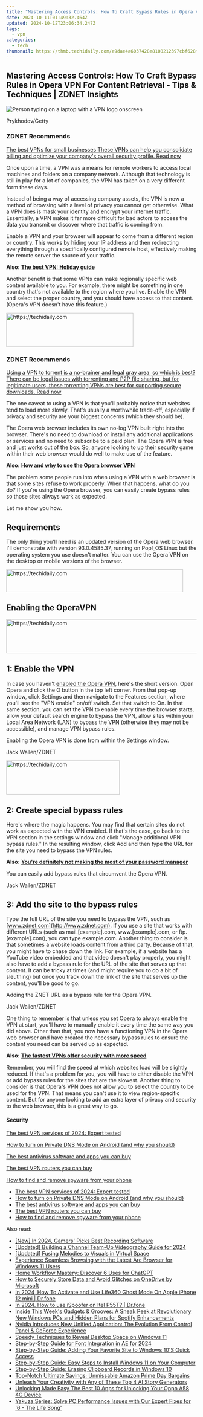 ```yaml
---
title: "Mastering Access Controls: How To Craft Bypass Rules in Opera VPN For Content Retrieval - Tips & Techniques | ZDNET Insights"
date: 2024-10-11T01:49:32.464Z
updated: 2024-10-12T23:06:34.247Z
tags:
  - vpn
categories:
  - tech
thumbnail: https://thmb.techidaily.com/e9dae4a6037428e8108212397cbf628f09c854831a8beaa875d96e87b8dd76cb.jpg
---
```


## Mastering Access Controls: How To Craft Bypass Rules in Opera VPN For Content Retrieval - Tips & Techniques | ZDNET Insights

![Person typing on a laptop with a VPN logo onscreen](https://www.zdnet.com/a/img/resize/ee924384a4d7b227b33d03c1dba5e1f297fe8e2a/2022/10/10/7d0849d6-40e1-4ba7-a7a8-e9cd2c8d5019/a-close-up-of-the-hands-of-a-man-as-he-uses-a-laptop-to-connect-to-a-vpn.jpg?auto=webp&width=1280)

Prykhodov/Getty

### **ZDNET** Recommends

[The best VPNs for small businesses These VPNs can help you consolidate billing and optimize your company's overall security profile.  Read now](https://www.zdnet.com/article/best-vpn-for-small-and-home-based-businesses/)

Once upon a time, a VPN was a means for remote workers to access local machines and folders on a company network. Although that technology is still in play for a lot of companies, the VPN has taken on a very different form these days.

Instead of being a way of accessing company assets, the VPN is now a method of browsing with a level of privacy you cannot get otherwise. What a VPN does is mask your identity and encrypt your internet traffic. Essentially, a VPN makes it far more difficult for bad actors to access the data you transmit or discover where that traffic is coming from. 

Enable a VPN and your browser will appear to come from a different region or country. This works by hiding your IP address and then redirecting everything through a specifically configured remote host, effectively making the remote server the source of your traffic.

**Also:** [**The best VPN: Holiday guide**](https://www.zdnet.com/article/best-vpn/)

Another benefit is that some VPNs can make regionally specific web content available to you. For example, there might be something in one country that's not available to the region where you live. Enable the VPN and select the proper country, and you should have access to that content. (Opera's VPN doesn't have this feature.)

<!-- affiliate ads begin -->
<a href="https://aligracehair.sjv.io/c/5597632/2135372/19272" target="_top" id="2135372">
  <img src="//a.impactradius-go.com/display-ad/19272-2135372" border="0" alt="https://techidaily.com" width="336" height="90"/>
</a>
<img height="0" width="0" src="https://aligracehair.sjv.io/i/5597632/2135372/19272" style="position:absolute;visibility:hidden;" border="0" />
<!-- affiliate ads end -->

### **ZDNET** Recommends

[Using a VPN to torrent is a no-brainer and legal gray area, so which is best? There can be legal issues with torrenting and P2P file sharing, but for legitimate users, these torrenting VPNs are best for supporting secure downloads.  Read now](https://www.zdnet.com/article/best-torrenting-vpn/)

The one caveat to using a VPN is that you'll probably notice that websites tend to load more slowly. That's usually a worthwhile trade-off, especially if privacy and security are your biggest concerns (which they should be). 

The Opera web browser includes its own no-log VPN built right into the browser. There's no need to download or install any additional applications or services and no need to subscribe to a paid plan. The Opera VPN is free and just works out of the box. So, anyone looking to up their security game within their web browser would do well to make use of the feature.

**Also:** [**How and why to use the Opera browser VPN**](https://www.zdnet.com/article/how-to-use-the-opera-vpn-and-why-you-should/)

The problem some people run into when using a VPN with a web browser is that some sites refuse to work properly. When that happens, what do you do? If you're using the Opera browser, you can easily create bypass rules so those sites always work as expected.

Let me show you how.

## Requirements

The only thing you'll need is an updated version of the Opera web browser. I'll demonstrate with version 93.0.4585.37, running on Pop!\_OS Linux but the operating system you use doesn't matter. You can use the Opera VPN on the desktop or mobile versions of the browser. 

<!-- affiliate ads begin -->
<a href="https://25home.pxf.io/c/5597632/2148648/16836" target="_top" id="2148648">
  <img src="//a.impactradius-go.com/display-ad/16836-2148648" border="0" alt="https://techidaily.com" width="468" height="60"/>
</a>
<img height="0" width="0" src="https://25home.pxf.io/i/5597632/2148648/16836" style="position:absolute;visibility:hidden;" border="0" />
<!-- affiliate ads end -->

## Enabling the OperaVPN

<!-- affiliate ads begin -->
<a href="https://appsumo.8odi.net/c/5597632/2137378/7443" target="_top" id="2137378">
  <img src="//a.impactradius-go.com/display-ad/7443-2137378" border="0" alt="https://techidaily.com" width="600" height="90"/>
</a>
<img height="0" width="0" src="https://appsumo.8odi.net/i/5597632/2137378/7443" style="position:absolute;visibility:hidden;" border="0" />
<!-- affiliate ads end -->

## 1: Enable the VPN

In case you haven't [enabled the Opera VPN](https://www.zdnet.com/article/how-to-use-the-opera-vpn-and-why-you-should/), here's the short version. Open Opera and click the O button in the top left corner. From that pop-up window, click Settings and then navigate to the Features section, where you'll see the "VPN enable" on/off switch. Set that switch to On. In that same section, you can set the VPN to enable every time the browser starts, allow your default search engine to bypass the VPN, allow sites within your Local Area Network (LAN) to bypass the VPN (otherwise they may not be accessible), and manage VPN bypass rules.

Enabling the Opera VPN is done from within the Settings window.

Jack Wallen/ZDNET

<!-- affiliate ads begin -->
<a href="https://homestyler.sjv.io/c/5597632/1943750/22993" target="_top" id="1943750">
  <img src="//a.impactradius-go.com/display-ad/22993-1943750" border="0" alt="https://techidaily.com" width="300" height="90"/>
</a>
<img height="0" width="0" src="https://homestyler.sjv.io/i/5597632/1943750/22993" style="position:absolute;visibility:hidden;" border="0" />
<!-- affiliate ads end -->

## 2: Create special bypass rules

Here's where the magic happens. You may find that certain sites do not work as expected with the VPN enabled. If that's the case, go back to the VPN section in the settings window and click "Manage additional VPN bypass rules." In the resulting window, click Add and then type the URL for the site you need to bypass the VPN rules.

**Also:** **[You're definitely not making the most of your password manager](https://www.zdnet.com/article/youre-definitely-not-making-the-most-of-your-password-manager/)**

You can easily add bypass rules that circumvent the Opera VPN.

Jack Wallen/ZDNET

## 3: Add the site to the bypass rules

Type the full URL of the site you need to bypass the VPN, such as [www.zdnet.com](http://www.zdnet.com). If you use a site that works with different URLs (such as mail.\[example\].com, www.\[example\].com, or ftp.\[example\].com), you can type example.com. Another thing to consider is that sometimes a website loads content from a third party. Because of that, you might have to chase down the link. For example, if a website has a YouTube video embedded and that video doesn't play properly, you might also have to add a bypass rule for the URL of the site that serves up that content. It can be tricky at times (and might require you to do a bit of sleuthing) but once you track down the link of the site that serves up the content, you'll be good to go.

Adding the ZNET URL as a bypass rule for the Opera VPN.

Jack Wallen/ZDNET

One thing to remember is that unless you set Opera to always enable the VPN at start, you'll have to manually enable it every time the same way you did above. Other than that, you now have a functioning VPN in the Opera web browser and have created the necessary bypass rules to ensure the content you need can be served up as expected.

**Also:** [**The fastest VPNs offer security with more speed**](https://www.zdnet.com/article/fastest-vpn/)

Remember, you will find the speed at which websites load will be slightly reduced. If that's a problem for you, you will have to either disable the VPN or add bypass rules for the sites that are the slowest. Another thing to consider is that Opera's VPN does not allow you to select the country to be used for the VPN. That means you can't use it to view region-specific content. But for anyone looking to add an extra layer of privacy and security to the web browser, this is a great way to go.

#### Security

[The best VPN services of 2024: Expert tested](https://www.zdnet.com/article/best-vpn/ "The best VPN services of 2024: Expert tested")

[How to turn on Private DNS Mode on Android (and why you should)](https://www.zdnet.com/article/how-to-turn-on-private-dns-mode-on-android-and-why-you-should/ "How to turn on Private DNS Mode on Android (and why you should)")

[The best antivirus software and apps you can buy](https://www.zdnet.com/article/best-antivirus/ "The best antivirus software and apps you can buy")

[The best VPN routers you can buy](https://www.zdnet.com/article/best-vpn-router/ "The best VPN routers you can buy")

[How to find and remove spyware from your phone](https://www.zdnet.com/article/how-to-find-and-remove-spyware-from-your-phone/ "How to find and remove spyware from your phone")

* [The best VPN services of 2024: Expert tested](https://www.zdnet.com/article/best-vpn/ "The best VPN services of 2024: Expert tested")
* [How to turn on Private DNS Mode on Android (and why you should)](https://www.zdnet.com/article/how-to-turn-on-private-dns-mode-on-android-and-why-you-should/ "How to turn on Private DNS Mode on Android (and why you should)")
* [The best antivirus software and apps you can buy](https://www.zdnet.com/article/best-antivirus/ "The best antivirus software and apps you can buy")
* [The best VPN routers you can buy](https://www.zdnet.com/article/best-vpn-router/ "The best VPN routers you can buy")
* [How to find and remove spyware from your phone](https://www.zdnet.com/article/how-to-find-and-remove-spyware-from-your-phone/ "How to find and remove spyware from your phone")

<ins class="adsbygoogle"
     style="display:block"
     data-ad-format="autorelaxed"
     data-ad-client="ca-pub-7571918770474297"
     data-ad-slot="1223367746"></ins>

<ins class="adsbygoogle"
     style="display:block"
     data-ad-client="ca-pub-7571918770474297"
     data-ad-slot="8358498916"
     data-ad-format="auto"
     data-full-width-responsive="true"></ins>

<span class="atpl-alsoreadstyle">Also read:</span>
<div><ul>
<li><a href="https://eaxpv-info.techidaily.com/new-in-2024-gamers-picks-best-recording-software/"><u>[New] In 2024, Gamers' Picks Best Recording Software</u></a></li>
<li><a href="https://facebook-record-videos.techidaily.com/updated-building-a-channel-team-up-videography-guide-for-2024/"><u>[Updated] Building a Channel Team-Up Videography Guide for 2024</u></a></li>
<li><a href="https://some-techniques.techidaily.com/updated-fusing-melodies-to-visuals-in-virtual-space/"><u>[Updated] Fusing Melodies to Visuals in Virtual Space</u></a></li>
<li><a href="https://techno-recovery.techidaily.com/experience-seamless-browsing-with-the-latest-arc-browser-for-windows-11-users/"><u>Experience Seamless Browsing with the Latest Arc Browser for Windows 11 Users</u></a></li>
<li><a href="https://tech-revival.techidaily.com/home-workflow-mastery-discover-6-uses-for-chatgpt/"><u>Home Workflow Mastery: Discover 6 Uses for ChatGPT</u></a></li>
<li><a href="https://techno-recovery.techidaily.com/how-to-securely-store-data-and-avoid-glitches-on-onedrive-by-microsoft/"><u>How to Securely Store Data and Avoid Glitches on OneDrive by Microsoft</u></a></li>
<li><a href="https://location-social.techidaily.com/in-2024-how-to-activate-and-use-life360-ghost-mode-on-apple-iphone-12-mini-drfone-by-drfone-virtual-ios/"><u>In 2024, How To Activate and Use Life360 Ghost Mode On Apple iPhone 12 mini | Dr.fone</u></a></li>
<li><a href="https://android-pokemon-go.techidaily.com/in-2024-how-to-use-ispoofer-on-itel-p55t-drfone-by-drfone-virtual-android/"><u>In 2024, How to use iSpoofer on Itel P55T? | Dr.fone</u></a></li>
<li><a href="https://techno-recovery.techidaily.com/inside-this-weeks-gadgets-and-grooves-a-sneak-peek-at-revolutionary-new-windows-pcs-and-hidden-plans-for-spotify-enhancements/"><u>Inside This Week's Gadgets & Grooves: A Sneak Peek at Revolutionary New Windows PCs and Hidden Plans for Spotify Enhancements</u></a></li>
<li><a href="https://techno-recovery.techidaily.com/nvidia-introduces-new-unified-application-the-evolution-from-control-panel-and-geforce-experience/"><u>Nvidia Introduces New Unified Application: The Evolution From Control Panel & GeForce Experience</u></a></li>
<li><a href="https://techno-recovery.techidaily.com/speedy-techniques-to-reveal-desktop-space-on-windows-11/"><u>Speedy Techniques to Reveal Desktop Space on Windows 11</u></a></li>
<li><a href="https://extra-support.techidaily.com/step-by-step-guide-for-font-integration-in-ae-for-2024/"><u>Step-by-Step Guide for Font Integration in AE for 2024</u></a></li>
<li><a href="https://techno-recovery.techidaily.com/step-by-step-guide-adding-your-favorite-site-to-windows-10s-quick-access/"><u>Step-by-Step Guide: Adding Your Favorite Site to Windows 10'S Quick Access</u></a></li>
<li><a href="https://techno-recovery.techidaily.com/step-by-step-guide-easy-steps-to-install-windows-11-on-your-computer/"><u>Step-by-Step Guide: Easy Steps to Install Windows 11 on Your Computer</u></a></li>
<li><a href="https://techno-recovery.techidaily.com/step-by-step-guide-erasing-clipboard-records-in-windows-10/"><u>Step-by-Step Guide: Erasing Clipboard Records in Windows 10</u></a></li>
<li><a href="https://techno-recovery.techidaily.com/top-notch-ultimate-savings-unmissable-amazon-prime-day-bargains/"><u>Top-Notch Ultimate Savings: Unmissable Amazon Prime Day Bargains</u></a></li>
<li><a href="https://tech-revival.techidaily.com/unleash-your-creativity-with-any-of-these-top-4-ai-story-generators/"><u>Unleash Your Creativity with Any of These Top 4 AI Story Generators</u></a></li>
<li><a href="https://easy-unlock-android.techidaily.com/unlocking-made-easy-the-best-10-apps-for-unlocking-your-oppo-a58-4g-device-by-drfone-android/"><u>Unlocking Made Easy The Best 10 Apps for Unlocking Your Oppo A58 4G Device</u></a></li>
<li><a href="https://win-answers.techidaily.com/yakuza-series-solve-pc-performance-issues-with-our-expert-fixes-for-6-the-life-song/"><u>Yakuza Series: Solve PC Performance Issues with Our Expert Fixes for '6 - The Life Song'</u></a></li>
</ul></div>

